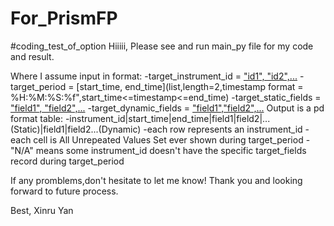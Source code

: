 # For_PrismFP
#coding_test_of_option
Hiiiii,
Please see and run main_py file for my code and result.

Where I assume input in format:
  -target_instrument_id = ["id1", "id2",...](list,length=dynamic,type=string)
  -target_period = [start_time, end_time](list,length=2,timestamp format = %H:%M:%S:%f",start_time<=timestamp<=end_time)
  -target_static_fields = ["field1", "field2",...](list,length=dynamic,type=string)
  -target_dynamic_fields = ["field1","field2",...](list,length=dynamic,type=string)
Output is a pd format table:
  -instrument_id|start_time|end_time|field1|field2|...(Static)|field1|field2...(Dynamic)
  -each row represents an instrument_id
      -each cell is All Unrepeated Values Set ever shown during target_period
      -"N/A" means some instrument_id doesn't have the specific target_fields record during target_period

If any promblems,don't hesitate to let me know! 
Thank you and looking forward to future process.

Best,
Xinru Yan

